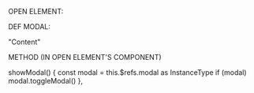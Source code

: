 OPEN ELEMENT:

<div @click="showModal"></div>

DEF MODAL:

<Modal ref="modal">
"Content"
</Modal>

METHOD (IN OPEN ELEMENT'S COMPONENT)

showModal() {
const modal = this.$refs.modal as InstanceType<typeof Modal>
if (modal) modal.toggleModal()
},
